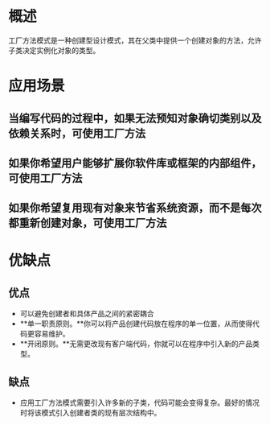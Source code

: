 # 概述
工厂方法模式是一种创建型设计模式，其在父类中提供一个创建对象的方法，允许子类决定实例化对象的类型。

# 应用场景
## 当编写代码的过程中，如果无法预知对象确切类别以及依赖关系时，可使用工厂方法

## 如果你希望用户能够扩展你软件库或框架的内部组件，可使用工厂方法

## 如果你希望复用现有对象来节省系统资源，而不是每次都重新创建对象，可使用工厂方法

# 优缺点
## 优点
- 可以避免创建者和具体产品之间的紧密耦合
- **单一职责原则。**你可以将产品创建代码放在程序的单一位置，从而使得代码更容易维护。
- **开闭原则。**无需更改现有客户端代码，你就可以在程序中引入新的产品类型。
## 缺点
- 应用工厂方法模式需要引入许多新的子类，代码可能会变得复杂。最好的情况时将该模式引入创建者类的现有层次结构中。